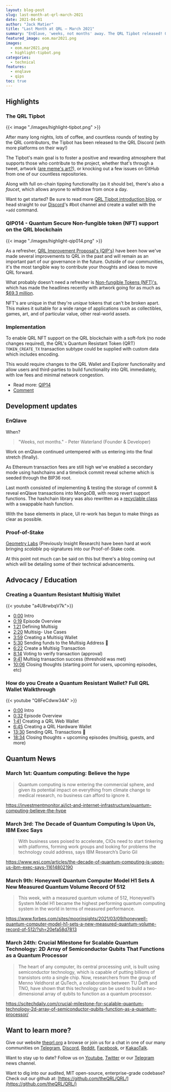 ```yaml
---
layout: blog-post
slug: last-month-at-qrl-march-2021
date: 2021-04-01
author: "Jack Matier"
title: "Last Month at QRL — March 2021"
summary: "EnQlave, 'weeks, not months' away. The QRL Tipbot released! QIP014 - Quantum Secure non-fungible Tokens (NFT)'s on the QRL blockchain"
featured_image: eom.mar2021.png
images: 
  - eom.mar2021.png
  - highlight-tipbot.png
categories:
  - technical
features:
  - enqlave
  - qips
toc: true
---
```


## Highlights

### The QRL Tipbot

{{< image "./images/highlight-tipbot.png" >}}

After many long nights, lots of coffee, and countless rounds of testing by the QRL contributors, the Tipbot has been released to the QRL Discord (with more platforms on their way!)

The Tipbot's main goal is to foster a positive and rewarding atmosphere that supports those who contribute to the project, whether that's through a tweet, artwork ([are meme's art?](https://memefest.quanta.city)), or knocking out a few issues on GitHub from one of our countless repositories.

Along with full on-chain tipping functionality (as it should be), there's also a *faucet*, which allows anyone to withdraw from once a day.

Want to get started? Be sure to read more [QRL Tipbot introduction blog](/blog/introducing-the-new-qrl-tipbot), or head straight to our [Discord](/discord)'s #bot channel and create a wallet with the `+add` command.

### QIP014 - Quantum Secure Non-fungible token (NFT) support on the QRL blockchain

{{< image "./images/highlight-qip014.png" >}}

As a refresher, [QRL Improvement Proposal's (QIP's)](https://github.com/theQRL/qips) have been how we've made several improvements to QRL in the past and will remain as an important part of our governance in the future. Outside of our communities, it's the most tangible way to contribute your thoughts and ideas to move QRL forward.

What probably doesn't need a refresher is [Non-fungible Tokens (NFT)'s](https://en.wikipedia.org/wiki/Non-fungible_token), which has made the headlines recently with artwork going for as much as [$69.3 million](https://onlineonly.christies.com/s/first-open-beeple/beeple-b-1981-1/112924). 

NFT's are unique in that they're *unique* tokens that can't be broken apart. This makes it suitable for a wide range of applications such as collectibles, games, art, and of particular value, other real-world assets.

### Implementation

To enable QRL NFT support on the QRL blockchain with a soft-fork (no node changes required), the QRL's Quantum Resistant Token (QRT) `TOKEN_CREATE_TX` transaction subtype could be supplied with custom data which includes encoding.

This would require changes to the QRL Wallet and Explorer functionality and allow users and third-parties to build functionality into QRL immediately, with low fees and minimal network congestion.

- Read more: [QIP14](https://github.com/theQRL/qips/blob/master/2.Proposals/1.Open/QIP014.md)
- [Comment](https://github.com/theQRL/qips/pull/28)

## Development updates

### EnQlave

When? 

> "Weeks, not months." - Peter Waterland (Founder & Developer)

Work on enQlave continued untempered with us entering into the final stretch (finally).

As Ethereum transaction fees are still high we've enabled a secondary mode using hashchains and a timelock commit reveal scheme which is seeded through the BIP36 root. 

Last month consisted of implementing & testing the storage of commit & reveal enQlave transactions into MongoDB, with reorg revert support functions. The hashchain library was also rewritten as a [recyclable class](https://github.com/theQRL/hashchains) with a swappable hash function. 

With the base elements in place, UI re-work has begun to make things as clear as possible.

### Proof-of-Stake

[Geometry Labs](https://geometrylabs.io/) (Previously Insight Research) have been hard at work bringing *scalable* pq-signatures into our Proof-of-Stake code. 

At this point not much can be said on this but there's a blog coming out which will be detailing some of their technical advancements. 

## Advocacy / Education

### Creating a Quantum Resistant Multisig Wallet

{{< youtube "a4U8rwbqV7k">}}

- [0:00](https://www.youtube.com/watch?v=a4U8rwbqV7k&t=0s) Intro 
- [0:19](https://www.youtube.com/watch?v=a4U8rwbqV7k&t=19s) Episode Overview
- [1:21](https://www.youtube.com/watch?v=a4U8rwbqV7k&t=81s) Defining Multisig 
- [2:20](https://www.youtube.com/watch?v=a4U8rwbqV7k&t=140s) Multisig- Use Cases
- [3:59](https://www.youtube.com/watch?v=a4U8rwbqV7k&t=239s) Creating a Multisig Wallet 
- [5:30](https://www.youtube.com/watch?v=a4U8rwbqV7k&t=330s) Sending funds to the Multisig Address :repeat: 
- [6:22](https://www.youtube.com/watch?v=a4U8rwbqV7k&t=382s) Create a Multisig Transaction
- [8:14](https://www.youtube.com/watch?v=a4U8rwbqV7k&t=494s) Voting to verify transaction (approval)
- [9:41](https://www.youtube.com/watch?v=a4U8rwbqV7k&t=581s) Multisig transaction success (threshold was met)
- [10:06](https://www.youtube.com/watch?v=a4U8rwbqV7k&t=606s) Closing thoughts (starting point for users, upcoming episodes, etc)

### How do you Create a Quantum Resistant Wallet? Full QRL Wallet Walkthrough

{{< youtube "Q8FeCdww34A" >}}

- [0:00](https://www.youtube.com/watch?v=Q8FeCdww34A&t=0s) Intro 
- [0:32](https://www.youtube.com/watch?v=Q8FeCdww34A&t=32s) Episode Overview
- [1:41](https://www.youtube.com/watch?v=Q8FeCdww34A&t=101s) Creating a QRL Web Wallet
- [6:45](https://www.youtube.com/watch?v=Q8FeCdww34A&t=405s) Creating a QRL Hardware Wallet 
- [13:30](https://www.youtube.com/watch?v=Q8FeCdww34A&t=810s) Sending QRL Transactions :repeat: 
- [18:34](https://www.youtube.com/watch?v=Q8FeCdww34A&t=1114s) Closing thoughts + upcoming episodes (multisig, guests, and more)

## Quantum News

### March 1st: Quantum computing: Believe the hype

> Quantum computing is now entering the commercial sphere, and given its potential impact on everything from climate change to medical research, no business can afford to ignore it.

https://investmentmonitor.ai/ict-and-internet-infrastructure/quantum-computing-believe-the-hype

### March 3rd: The Decade of Quantum Computing Is Upon Us, IBM Exec Says

> With business uses poised to accelerate, CIOs need to start tinkering with platforms, forming work groups and looking for problems the technology could address, says IBM Research’s Dario Gil 

https://www.wsj.com/articles/the-decade-of-quantum-computing-is-upon-us-ibm-exec-says-11614802190

### March 9th: Honeywell Quantum Computer Model H1 Sets A New Measured Quantum Volume Record Of 512

> This week, with a measured quantum volume of 512, Honeywell’s System Model H1 became the highest performing quantum computing system in the world in terms of measured performance.

https://www.forbes.com/sites/moorinsights/2021/03/09/honeywell-quantum-computer-model-h1-sets-a-new-measured-quantum-volume-record-of-512/?sh=20efa58d7813

### March 24th: Crucial Milestone for Scalable Quantum Technology: 2D Array of Semiconductor Qubits That Functions as a Quantum Processor 

> The heart of any computer, its central processing unit, is built using semiconductor technology, which is capable of putting billions of transistors onto a single chip. Now, researchers from the group of Menno Veldhorst at QuTech, a collaboration between TU Delft and TNO, have shown that this technology can be used to build a two-dimensional array of qubits to function as a quantum processor. 

https://scitechdaily.com/crucial-milestone-for-scalable-quantum-technology-2d-array-of-semiconductor-qubits-function-as-a-quantum-processor/

## Want to learn more?

Give our website [theqrl.org](https://theqrl.org/) a browse or join us for a chat in one of our many communities on [Telegram](https://t.me/QRLedgerOfficial), [Discord](https://discord.gg/jBT6BEp), [Reddit](https://www.reddit.com/r/qrl), [Facebook](https://www.facebook.com/theqrl/), or [KakaoTalk](https://open.kakao.com/o/gffKNhWb). 

Want to stay up to date? Follow us on [Youtube](https://www.youtube.com/c/QRLedger), [Twitter](https://twitter.com/qrledger) or our [Telegram](https://t.me/TheQRLedger) news channel.

Want to dig into our audited, MIT open-source, enterprise-grade codebase? Check out our github at: [https://github.com/theQRL/QRL/](https://github.com/theQRL/QRL/)